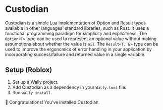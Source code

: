 # Custodian
Custodian is a simple Lua implementation of Option and Result types available in other languages' standard libraries, such as Rust.
It uses a functional programming paradigm for simplicity and explicitness.
The `Option<T>` type can be used to represent an optional value without making assumptions about whether the value is `nil`.
The `Result<T, E>` type can be used to improve the ergonomics of error handling in your application by incorporating success/failure and returned value in a single variable.

## Setup (Roblox)
1. Set up a Wally project.
2. Add Custodian as a dependency in your `Wally.toml` file.
3. Run `wally install`.

🎉 Congratulations! You've installed Custodian.
